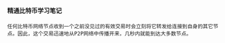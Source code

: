 #### 精通比特币学习笔记

```
任何比特币网络节点收到一个之前没见过的有效交易时会立刻将它转发给连接到自身的其它节点。因此，这个交易迅速地从P2P网络中传播开来，几秒内就能到达大多数节点。
```

